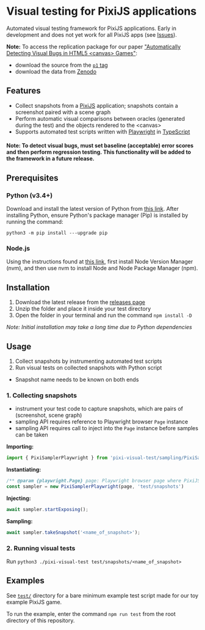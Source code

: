 # Visual testing for PixiJS applications

Automated visual testing framework for PixiJS applications.
Early in development and does not yet work for all PixiJS apps (see [Issues](https://github.com/asgaardlab/canvas-visual-bugs-testbed/issues/)).

**Note:** To access the replication package for our paper ["Automatically Detecting Visual Bugs in HTML5 \<canvas> Games"](https://asgaard.ece.ualberta.ca/papers/Conference/ASE_2022_Macklon_Automatically_Detecting_Visual_Bugs_In_HTML5_Canvas_Games.pdf):
- download the source from the [`p1` tag](https://github.com/asgaardlab/canvas-visual-bugs-testbed/releases/tag/p1)
- download the data from [Zenodo](https://zenodo.org/record/6950640)

## Features
- Collect snapshots from a [PixiJS](https://github.com/pixijs/pixijs) application; snapshots contain a screenshot paired with a scene graph
- Perform automatic visual comparisons between oracles (generated during the test) and the objects rendered to the \<canvas\>
- Supports automated test scripts written with [Playwright](https://playwright.dev/) in [TypeScript](https://www.typescriptlang.org/)

#### __Note:__ To detect visual bugs, must set baseline (acceptable) error scores and then perform regression testing. This functionality will be added to the framework in a future release.

## Prerequisites

### Python (v3.4+)
Download and install the latest version of Python from [this link](https://www.python.org/downloads/). After installing Python, ensure Python's package manager (Pip) is installed by running the command:

 `python3 -m pip install ---upgrade pip` 

### Node.js
Using the instructions found at [this link](https://github.com/nvm-sh/nvm), first install Node Version Manager (nvm), and then use nvm to install Node and Node Package Manager (npm).

## Installation
1) Download the latest release from the [releases page](https://github.com/asgaardlab/canvas-visual-bugs-testbed/releases/)
2) Unzip the folder and place it inside your test directory
3) Open the folder in your terminal and run the command `npm install -D`

*Note: Initial installation may take a long time due to Python dependencies*

## Usage

1) Collect snapshots by instrumenting automated test scripts
2) Run visual tests on collected snapshots with Python script

- Snapshot name needs to be known on both ends

### 1. Collecting snapshots
- instrument your test code to capture snapshots, which are pairs of (screenshot, scene graph)
- sampling API requires reference to Playwright browser `Page` instance
- sampling API requires call to inject into the `Page` instance before samples can be taken

__Importing:__
```ts 
import { PixiSamplerPlaywright } from 'pixi-visual-test/sampling/PixiSamplerPlaywright'
```

__Instantiating:__ 
```ts
/** @param {playwright.Page} page: Playwright browser page where PixiJS app is running */
const sampler = new PixiSamplerPlaywright(page, 'test/snapshots')
```

__Injecting:__ 
```ts
await sampler.startExposing();
```

__Sampling:__ 
```ts
await sampler.takeSnapshot('<name_of_snapshot>');
```

### 2. Running visual tests

Run `python3 ./pixi-visual-test test/snapshots/<name_of_snapshot>`

## Examples

See [`test/`](test/) directory for a bare minimum example test script made for our toy example PixiJS game.

To run the example, enter the command `npm run test` from the root directory of this repository.
